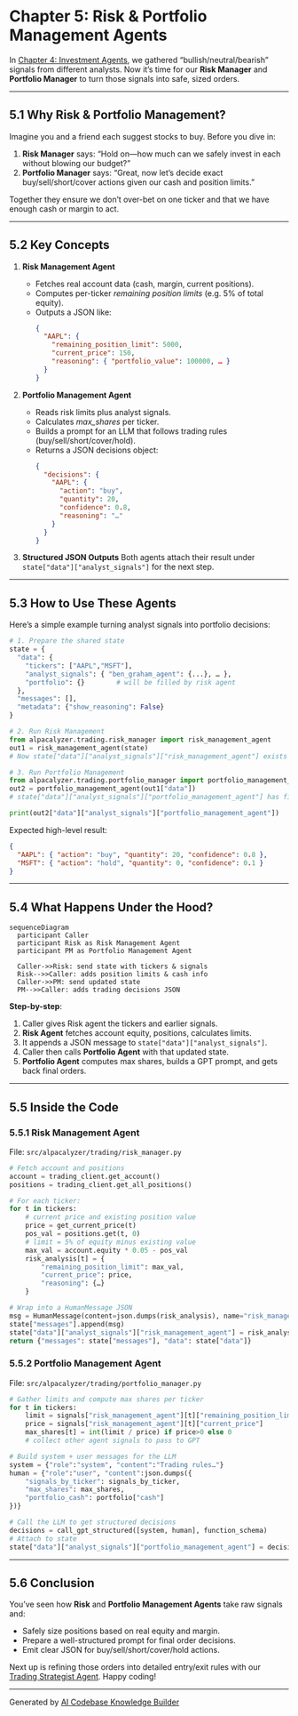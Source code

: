 # Chapter 5: Risk & Portfolio Management Agents

In [Chapter 4: Investment Agents](04_investment_agents_.md), we gathered “bullish/neutral/bearish” signals from different analysts. Now it’s time for our **Risk Manager** and **Portfolio Manager** to turn those signals into safe, sized orders.

---

## 5.1 Why Risk & Portfolio Management?

Imagine you and a friend each suggest stocks to buy. Before you dive in:

1. **Risk Manager** says: “Hold on—how much can we safely invest in each without blowing our budget?”
2. **Portfolio Manager** says: “Great, now let’s decide exact buy/sell/short/cover actions given our cash and position limits.”

Together they ensure we don’t over-bet on one ticker and that we have enough cash or margin to act.

---

## 5.2 Key Concepts

1. **Risk Management Agent**

   - Fetches real account data (cash, margin, current positions).
   - Computes per-ticker _remaining position limits_ (e.g. 5% of total equity).
   - Outputs a JSON like:
     ```json
     {
       "AAPL": {
         "remaining_position_limit": 5000,
         "current_price": 150,
         "reasoning": { "portfolio_value": 100000, … }
       }
     }
     ```

2. **Portfolio Management Agent**

   - Reads risk limits plus analyst signals.
   - Calculates _max_shares_ per ticker.
   - Builds a prompt for an LLM that follows trading rules (buy/sell/short/cover/hold).
   - Returns a JSON decisions object:
     ```json
     {
       "decisions": {
         "AAPL": {
           "action": "buy",
           "quantity": 20,
           "confidence": 0.8,
           "reasoning": "…"
         }
       }
     }
     ```

3. **Structured JSON Outputs**
   Both agents attach their result under `state["data"]["analyst_signals"]` for the next step.

---

## 5.3 How to Use These Agents

Here’s a simple example turning analyst signals into portfolio decisions:

```python
# 1. Prepare the shared state
state = {
  "data": {
    "tickers": ["AAPL","MSFT"],
    "analyst_signals": { "ben_graham_agent": {...}, … },
    "portfolio": {}        # will be filled by risk agent
  },
  "messages": [],
  "metadata": {"show_reasoning": False}
}

# 2. Run Risk Management
from alpacalyzer.trading.risk_manager import risk_management_agent
out1 = risk_management_agent(state)
# Now state["data"]["analyst_signals"]["risk_management_agent"] exists

# 3. Run Portfolio Management
from alpacalyzer.trading.portfolio_manager import portfolio_management_agent
out2 = portfolio_management_agent(out1["data"])
# state["data"]["analyst_signals"]["portfolio_management_agent"] has final decisions

print(out2["data"]["analyst_signals"]["portfolio_management_agent"])
```

Expected high-level result:

```json
{
  "AAPL": { "action": "buy", "quantity": 20, "confidence": 0.8 },
  "MSFT": { "action": "hold", "quantity": 0, "confidence": 0.1 }
}
```

---

## 5.4 What Happens Under the Hood?

```mermaid
sequenceDiagram
  participant Caller
  participant Risk as Risk Management Agent
  participant PM as Portfolio Management Agent

  Caller->>Risk: send state with tickers & signals
  Risk-->>Caller: adds position limits & cash info
  Caller->>PM: send updated state
  PM-->>Caller: adds trading decisions JSON
```

**Step-by-step**:

1. Caller gives Risk agent the tickers and earlier signals.
2. **Risk Agent** fetches account equity, positions, calculates limits.
3. It appends a JSON message to `state["data"]["analyst_signals"]`.
4. Caller then calls **Portfolio Agent** with that updated state.
5. **Portfolio Agent** computes max shares, builds a GPT prompt, and gets back final orders.

---

## 5.5 Inside the Code

### 5.5.1 Risk Management Agent

File: `src/alpacalyzer/trading/risk_manager.py`

```python
# Fetch account and positions
account = trading_client.get_account()
positions = trading_client.get_all_positions()

# For each ticker:
for t in tickers:
    # current price and existing position value
    price = get_current_price(t)
    pos_val = positions.get(t, 0)
    # limit = 5% of equity minus existing value
    max_val = account.equity * 0.05 - pos_val
    risk_analysis[t] = {
        "remaining_position_limit": max_val,
        "current_price": price,
        "reasoning": {…}
    }

# Wrap into a HumanMessage JSON
msg = HumanMessage(content=json.dumps(risk_analysis), name="risk_management_agent")
state["messages"].append(msg)
state["data"]["analyst_signals"]["risk_management_agent"] = risk_analysis
return {"messages": state["messages"], "data": state["data"]}
```

### 5.5.2 Portfolio Management Agent

File: `src/alpacalyzer/trading/portfolio_manager.py`

```python
# Gather limits and compute max shares per ticker
for t in tickers:
    limit = signals["risk_management_agent"][t]["remaining_position_limit"]
    price = signals["risk_management_agent"][t]["current_price"]
    max_shares[t] = int(limit / price) if price>0 else 0
    # collect other agent signals to pass to GPT

# Build system + user messages for the LLM
system = {"role":"system", "content":"Trading rules…"}
human = {"role":"user", "content":json.dumps({
    "signals_by_ticker": signals_by_ticker,
    "max_shares": max_shares,
    "portfolio_cash": portfolio["cash"]
})}

# Call the LLM to get structured decisions
decisions = call_gpt_structured([system, human], function_schema)
# Attach to state
state["data"]["analyst_signals"]["portfolio_management_agent"] = decisions.decisions
```

---

## 5.6 Conclusion

You’ve seen how **Risk** and **Portfolio Management Agents** take raw signals and:

- Safely size positions based on real equity and margin.
- Prepare a well-structured prompt for final order decisions.
- Emit clear JSON for buy/sell/short/cover/hold actions.

Next up is refining those orders into detailed entry/exit rules with our [Trading Strategist Agent](06_trading_strategist_agent_.md). Happy coding!

---

Generated by [AI Codebase Knowledge Builder](https://github.com/The-Pocket/Tutorial-Codebase-Knowledge)
